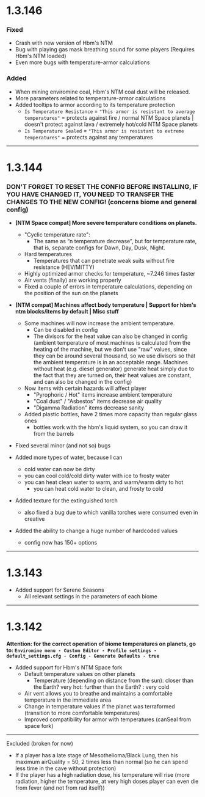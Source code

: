 # 1.3.146

### Fixed
* Crash with new version of Hbm's NTM
* Bug with playing gas mask breathing sound for some players (Requires Hbm's NTM loaded)
* Even more bugs with temperature-armor calculations

### Added
* When mining enviromine coal, Hbm's NTM coal dust will be released.
* More parameters related to temperature-armor calculations
* Added tooltips to armor according to its temperature protection
  * `Is Temperature Resistance` = `"This armor is resistant to average temperatures"` = protects against fire / normal NTM Space planets | doesn't protect against lava / extremely hot/cold NTM Space planets 
  * `Is Temperature Sealed` = `"This armor is resistant to extreme temperatures"` = protects against any temperatures



---
# 1.3.144
### DON'T FORGET TO RESET THE CONFIG BEFORE INSTALLING, IF YOU HAVE CHANGED IT, YOU NEED TO TRANSFER THE CHANGES TO THE NEW CONFIG! (concerns biome and general config)

-  **[NTM Space compat] More severe temperature conditions on planets.**
   + "Cyclic temperature rate":
      + The same as “n temperature decrease”, but for temperature rate, that is, separate configs for Dawn, Day, Dusk, Night.
   + Hard temperatures
      + Temperatures that can penetrate weak suits without fire resistance (HEV/MITTY)
   + Highly optimized armor checks for temperature, ~7.246 times faster
   + Air vents (finally) are working properly
   + Fixed a couple of errors in temperature calculations, depending on the position of the sun on the planets

-  **[NTM compat] Machines affect body temperature | Support for hbm's ntm blocks/items by default | Misc stuff**
    + Some machines will now increase the ambient temperature.
      + Сan be disabled in config
      + The divisors for the heat value can also be changed in config (ambient temperature of most machines is calculated from the heating of the machine, but we don't use "raw" values, since they can be around several thousand, so we use divisors so that the ambient temperature is in an acceptable range. Machines without heat (e.g. diesel generator) generate heat simply due to the fact that they are turned on, their heat values are constant, and can also be changed in the config)
    + Now items with certain hazards will affect player
      + "Pyrophoric / Hot" items increase ambient temperature
      + "Coal dust" / "Asbestos" items decrease air quality
      + "Digamma Radiation" items decrease sanity
    + Added plastic bottles, have 2 times more capacity than regular glass ones
      + bottles work with the hbm's liquid system, so you can draw it from the barrels

- Fixed several minor (and not so) bugs

+ Added more types of water, because I can
  + cold water can now be dirty
  + you can cool cold/cold dirty water with ice to frosty water
  + you can heat clean water to warm, and warm/warm dirty to hot
    + you can heat cold water to clean, and frosty to cold

+ Added texture for the extinguished torch
  + also fixed a bug due to which vanilla torches were consumed even in creative

+ Added the ability to change a huge number of hardcoded values
  + config now has 150+ options

---
# 1.3.143
* Added support for Serene Seasons
    * All relevant settings in the parameters of each biome
---


# 1.3.142

**Attention: for the correct operation of biome temperatures on planets, go to: `Enviromine menu - Custom Editor - Profile settings - default_settings.cfg - Config - Generate Defaults - true`**


* Added support for Hbm's NTM Space fork
  * Default temperature values on other planets
    * Temperature (depending on distance from the sun): closer than the Earth? very hot: further than the Earth? : very cold
  * Air vent allows you to breathe and maintains a comfortable temperature in the immediate area
  * Change in temperature values if the planet was terraformed (transition to more comfortable temperatures)
  * Improved compatibility for armor with temperatures (canSeal from space fork)
---

Excluded (broken for now)
+ If a player has a late stage of Mesothelioma/Black Lung, then his maximum airQuality = 50, 2 times less than normal (so he can spend less time in the cave without protection)
+ If the player has a high radiation dose, his temperature will rise (more radiation, higher the temperature, at very high doses player can even die from fever (and not from rad itself))

